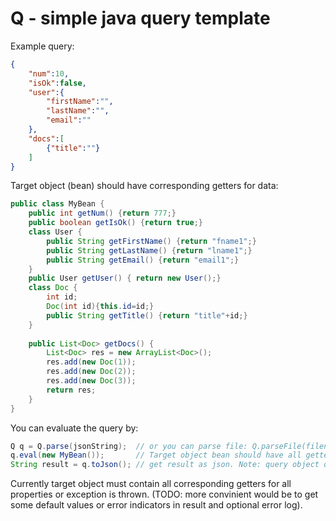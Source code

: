 # Q - simple java query template

Example query:

```json
{
	"num":10,
	"isOk":false,
	"user":{
		"firstName":"",
		"lastName":"",
		"email":""
	},
	"docs":[ 
		{"title":""}
	]
}
```

Target object (bean) should have corresponding getters for data:

```java
public class MyBean {
	public int getNum() {return 777;}
	public boolean getIsOk() {return true;}
	class User {
		public String getFirstName() {return "fname1";}
		public String getLastName() {return "lname1";}
		public String getEmail() {return "email1";}
	}
	public User getUser() { return new User();}
	class Doc {
		int id;
		Doc(int id){this.id=id;}
		public String getTitle() {return "title"+id;}
	}
	
	public List<Doc> getDocs() {
		List<Doc> res = new ArrayList<Doc>();
		res.add(new Doc(1));
		res.add(new Doc(2));
		res.add(new Doc(3));
		return res;
	}
}
```

You can evaluate the query by:

```java
Q q = Q.parse(jsonString);  // or you can parse file: Q.parseFile(filename);
q.eval(new MyBean());       // Target object bean should have all getters for data to be queried.
String result = q.toJson(); // get result as json. Note: query object q is modified and contains the result.
```

Currently target object must contain all corresponding getters for all properties or exception is thrown. 
(TODO: more convinient would be to get some default values or error indicators in result and optional error log).




 

